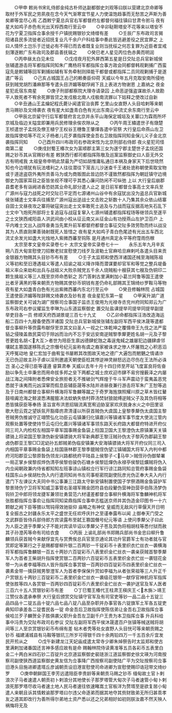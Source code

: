 <!-- { "loadSidebar": true } -->
　　○甲申  敕尚书宋礼侍郎金纯古朴师达副都御史刘观等曰朕以营建北京命卿等取材于外军民之劳夙夜在念今天气渐寒宜节星人力使温饱趋事而无愁苦之声斯为善矣卿等宜尽心焉  乙酉敕宁夏总兵官右军都督府左都督何福往镇曰甘肃令驸马  夜有星大如鸡子赤色有光出天桴西南行至云中
　　○辛卯鞑靼塔安不花等来以塔安不花为宁夏卫指挥佥事余授千户镇抚赐银钞文绮缯有差
　　○壬辰广东布政司言揭阳诸县民多流徙者近招抚复业凡千余户户科给事中奏此皆逃避差役之民宜罪之  上曰人情怀土岂乐于迁徙必有不得已而去者既复业则当抚绥之何忍复罪为近臣者宜戒刻薄逐敕广东布政司及郡县善抚辑之
　　○癸巳老人星见丙位色赤黄而明润
　　○丙申昼太白见未位
　　○戊戌夜月犯外屏西第五星是日交阯总兵官新城侯张辅遣游击将军都指挥同知朱广鹰杨将军都指挥佥事方政会同都督韩观剿捕广西蛮寇先是敕辅等回军剿捕如辅有军务牵制则择能干都督或都指挥二员同观剿捕于是遂遣广等云
　　○己亥占城国王占己的赖奏臣仰荷  天威以今年五月克取安南所侵地获到贼党胡烈潘麻那等专遣头目济媚等献俘阙下且上表进方物谢恩  上嘉纳之  夜金星犯氐宿东南星
　　○庚子刑部都察院大理寺请录囚  上命恶逆强盗谋故杀人故勘平人致死者不宥余死罪皆贷之发戍极北南人戍极南流罪以下姑释之使改过自新
　　○辛丑通山王孟爚妃程氏薨讣闻遣官治丧葬  乞里山女直野人头目哈剌等来朝贡马赐钞及文绮袭衣  夜有星大如盏青白色有光出东南云中流丈余东南行至云中
　　○甲辰北京留守行后军都督府言北京并永平山海保定城垣及关寨口为霖雨所坏京城及临边关隘宜即兼用兵民修理余俟农隙从之
　　○丙午周王橚遣世子有燉楚王桢遣世子孟烷及僚王植宁王权谷王穗鲁王肇煇各遣中官祭  大行皇后命燕山左卫故指挥使哈等不花义子杨者儿花歹袭指挥使金吾右卫故指挥同知金保儿义子金北京袭指挥同知
　　○己酉升四川布政司右参政宋性为北京刑部右侍郎  夜火星犯司怪南第二星
　　○庚戌封蜀王椿次女为富顺郡主第三女为遂宁郡主楚世子孟烷还国赐之钞币其从官赐钞有差  敕狭西行都司都指挥陈敬及巡案监察御史曰人臣无外交古有明戒我  太祖皇帝申明此禁最为严切如胡惟庸私通日本祸及身家天下后世晓然知也今边境犹有玩法嗜利之人往往潜往下笼吉儿沙迷查千王诸处诡称朝使索取宝物或于道途盗窃外夷所贡善马为或为商贩图此皆边防不谨致然都指挥为朝廷镇守边境御史为国家耳目之臣皆坐视不理可乎其悉心廉问防闲不可纵弛  上以  大行皇后崩郡县耆老多有诣阙进香恐妨其业命礼部分遣人止之  是日前军都督佥事高士文率兵至广源州与寇力战死之时交阯已平定而七源诸州山谷中有余寇犹出没为盗总兵官新城侯张辅遣士文率兵往捕至广源州寇出逆战士文击败之斩数十人乃集其余众依山结寨自固士文昼夜攻之寨将破寇突出走士文率敢死士追及与力战而寇反据高地矢石乱下士文中飞炮死所部将士复追寇与战寇复窜入七源州辅遣都指挥程玚等继领兵至遂平之士文狭西咸阳县人洪武间由小校从征云南又从征金山有功授燕山左护卫百户  上平内难士文出入战阵奋勇当先累升前军都督府都督佥事征交阯多效劳勚而终以战没其为人质直刚果善骑射既死人皆惜之  夜有星大如鸡子青白色尾迹有光出五车西北流丈余发光如盏大光烛地入紫微西蕃至钩陈  是月通州真定永平等府霪雨伤稼
　　太宗至孝文皇帝实录卷七十
太宗文皇帝实录卷七十一
　　永乐五年九月辛亥朔八百大甸宣慰使刀招散老挝宣慰使刀线歹及波勒土官麻哈旦麻剌吒各遣头目来贡金银器方物赐其头目钞币布有差
　　○壬子太监郑和使西洋诸国还械至海贼陈祖义等初和至旧港遇祖义等遣人招谕之祖义降诈降而潜谋要却官军和等觉之整兵堤备祖义率众来劫和出兵与战祖义大败杀贼党五千余人烧贼船十艘获其七艘及伪铜印二颗生擒祖义等三人既至京师命悉斩之  苏门答剌古里满剌加小葛兰阿鲁等国王遣使比者牙满黑的等来朝贡方物赐其使钞币铜钱有差仍命礼部赐其王锦绮纱罗鞍马等物  夜有星大如盏青白色有光出紫微西蕃内东北行至云中
　　○癸丑修翰林院  占城国王遣使臣济媚等陛辞赐文绮袭衣及钞有差  夜金星犯东第一星
　　○甲寅升湖广道监察御史关可诚为湖广按察司佥事国子监丞王俊用为光禄寺丞兖州府同知郑云为广东布政司右参议擢监生李琳为山东道监察御史  置交阯盐课提举司提举同提举副提举吏目各一员  修顺天府西湖景堤三百七十九丈
　　○乙卯命都指挥汪浩改造海运船二百四十九艘备使西洋诸国  交阯总兵官新城侯张辅左副将军西平侯沐晟等遣都督佥事柳升等赍露布献俘至京其文曰圣人一视之仁体乾坤之覆懤帝王九伐之法严蛮貊之侵陵盖救民莫切于除凶而治内不忘于安远安南逆贼黎季犛更姓名胡一元及子黎苍更姓名胡＜大互＞者世为陪臣生禀凶德肆蛇虺之毒逞鬼蜮之雄屡犯边疆肆虐邻壤弑主篡国遂移陈氏之宗僭号纪元妄称有虞之裔家被诛求之惨人怀屠戮之心积恶滔天呼冤动地  皇仁宏加于曲宥玺书屡敕其改图故天地之德广大遍包而魍魉之情谲诈无已伪迎故主孙子虐以淫刑邀遏天朝使臣稔其悖逆神灵赫怒远迩尽伤在王法所必诛岂  圣心之得已臣等谨遵  睿算肃奉  天威以去年十月十四日师至芹站飞度富良将佐奋励以争先士卒秉忠而用命拔多邦之垒下两都之城士庶欢迎市肆不易穷搜薮泽之内屡战江海之间降附者悉俾安全旅拒者无不推破剑气辉煌于牛斗军声震动于蛮夷盖恶党悉就于诛夷而元凶深窜而假息臣辅臣晟等水陆并进昼夜兼行游击将军朱广王恕等追及于日南州都督佥事柳升横海将军鲁麟等蹴之于奇罗海旌旗照耀川原之草木皆红鼙鼓喧阗沧海之鲸波悉沸腥膻决法蚊蚋失依村莽汤焚豺狼就缚逆贼父子及其伪将相等悉皆擒获臣等奉扬  圣旨宣布洪恩招辑流离宽宥迫胁室家欢庆脱身水火之中田里讴歌大慰云霓之望妖氛开豁瘴疠肃清谨以所获首贼伪大虞国上皇黎季犛伪太虞国主黎苍贼男伪推诚守正翊赞弘化功臣云屯镇兼归化镇嘉兴等镇诸军事节度大使洮江管内观察处置等使使持节云屯归化嘉兴等镇诸军事领东路天长府路大都督府特进开府仪同三司入内检校左相国平章军国事赐金鱼袋上柱国卫国大王黎澄伪太原镇兼天关镇骠骑上将梁国王黎潡伪新安镇骠骑大将军新典郡王黎汪贼孙伪太子黎芮伪郡嗣王黎卤伪郡亚王黎□□泥幼孙五郎贼弟伪临安镇兼大安海镇骠骑大将军开府仪同三司入内相国平章事赐金鱼袋上柱国唐林郡王黎季貔贼侄伪望江镇辅国大将军入内判中都府河阳郡亚公黎原昝伪领龙兴路都统府平陆县上侯黎子＜马卒＞贼侄孙伪御辇署一局正掌乡侯黎叔烨伪清亭侯黎伯骏伪石塘乡侯黎廷燀伪永禄亭侯黎廷爌贼将伪入内佥闻朝政兼内侍省都知知左班事谅山镇权佥行军行谅江路同知总管府事赐金鱼袋柱国东山乡侯胡杜伪入内行遣同知尚书左司事枢密院副使阮彦光伪正奉大夫入内行遣门下左谏议大夫同中书公事兼三江路太守新安镇制置使国子学祭酒赐金鱼袋护军黎景琦伪宁卫将军知威卫事管右圣翊军赐金团符县伯段鼙伪营神劲营亭伯陈汤梦伪钩铃卫中郎将领龙捷军兼领壮勇营范六材谨差都督佥事柳升横海将军鲁麟神机将军张胜都指挥佥事俞让指挥同知梁鼎指挥佥事申志槛送京师并其伪造金印图书一十六颗献之阙下臣等猥以驽钝得效驰驱仰  庙略之有神仗  皇威而无敌风行草偃天开日明复全振古之封疆永乐太平之盛世无任欢呼庆抃之至谨奉露布以闻  上御奉天门受之文武群臣皆侍兵部侍郎方宾读露布至弑王篡国僭号纪元等语  上使问季犛父子曰此为人臣之道乎季犛父子不能对宾读毕诏以季犛父子苍及其伪将相胡柱等悉付狱而赦其子孙澄芮等命有司给衣食
　　○丙辰  上谕礼部尚书郑赐兵部尚书金忠曰柳升鲁麟领兵获首贼今来献俘宜先与赏赉俟总兵官至京通论其功升官爵军士有功者就与官赏即定等第行之于是赐都督柳升银二百两钞一千锭彩币十表里织衣纻丝衣一袭横海将军都指挥鲁麟银一百五十两钞六百锭彩币八表里织金纻丝衣一袭亲获贼首黎季犛军人为首者王柴胡升指挥使赏银二百两钞六百锭彩币五表里织金衣纻丝一袭钮花金带一为从者李福等四人皆升指挥佥事赏银一百两钞四百锭彩币四表里织金纻丝衣一袭素金带一擒获贼男黎澄军人为首者李保保升赏如李福为从者张荣祖等三人升正千户赏银五十两钞三百锭彩币二表里织金纻丝衣一袭级花银带一献俘官神机将军指挥使张胜等四人各赏银一百两钞四百锭彩币六表里织金纻丝衣一袭护送官及军人医者三百六十五人赏银钞彩币有差
　　○丁巳蜀王椿代王柱肃王楧庆王＜木旃＞靖王江赞仪各遣承奉祭  大行皇后颁赏交阯镇守官军及有司官吏等钞一品二品十五锭三品四品十二锭五品十锭六品七品八锭八品至杂职并办事官各六锭旗军土军各五锭吏典知印承差各二锭耆民各一锭  命金吾后卫故指挥使陈信弟让金吾右卫故指挥佥事侯哈兰歹子麟贺全子胜俱袭父职升金吾左卫副千户王贵为本卫指挥佥事  升兵科给事中冯贵为交阯布政司右参议  交阯左副将军西平侯沐晟遣百户张镇等械送贼将胡间等三人至京赏银钞彩币布绵有差  帖木者秃等处女直野人头目恍可等来朝贡赐之钞币  福建浦城县有马鞍等银坑三所岁可得银千四十余两铅四万一千五百余斤宜发民开煎从之
　　○戊午新建龙江天妃庙成遣太常寺少卿朱焯祭告时太监郑和使古里满剌加诸番国还言神多感应故有是命  赐翰林院侍读黄准等五员各彩币五表里白金二十两白米四石钞二百锭升北京道监察御史裴琏浙江道监察御史徐文瑛为河南按察司副使狭西道监察御史黄友信为佥事降广西按察司副使陆广平为交阯按察司佥事  旧港头目施进卿遣壻丘彦诚朝贡设旧港宣慰使司命进卿为宣慰使赐印诰冠带文绮纱罗
　　○庚申朝鲜国王李芳远遣陪臣李贵龄等来朝贡马赐之钞币  缅甸故土官卜剌浪次子马者速遣人朝贡初卜剌浪分其地使长子那罗塔管大甸次子马者速管小甸卜剌浪死那罗塔尽收马者速土地人民马者速往依速睹嵩土官板洋为赘壻至是欲复居小甸遣人来朝且诉其情敕谕那罗塔曰尔违父命逐弟而据其地夺其赀财致弟无所归甚乖孝友之道其即改行为善所得尔弟地土资产悉以还之兄弟相好如初则朕汝嘉不然天殃人祸悔将无及
